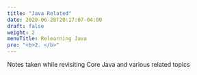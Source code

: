 ```yaml
---
title: "Java Related"
date: 2020-06-28T20:17:07-04:00
draft: false
weight: 2
menuTitle: Relearning Java
pre: "<b>2. </b>"
---
```


Notes taken while revisiting Core Java and various related topics 


